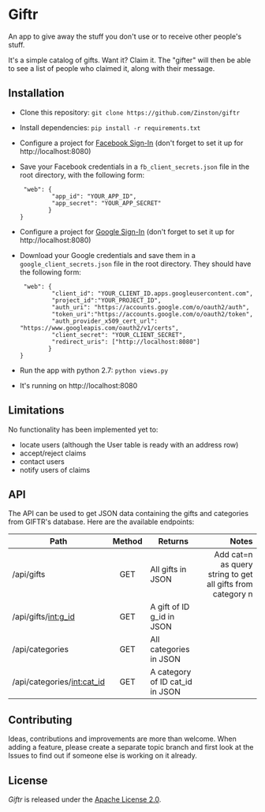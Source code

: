 # Giftr
An app to give away the stuff you don't use or to receive other people's stuff.

It's a simple catalog of gifts. Want it? Claim it. The "gifter" will then be able to see a list of people who claimed it, along with their message.

## Installation
* Clone this repository: `git clone https://github.com/Zinston/giftr`
* Install dependencies: `pip install -r requirements.txt`
* Configure a project for [Facebook Sign-In](https://developers.facebook.com/products/account-creation) (don't forget to set it up for http://localhost:8080)
* Save your Facebook credentials in a `fb_client_secrets.json` file in the root directory, with the following form:

    ```{
     "web": {
             "app_id": "YOUR_APP_ID",
             "app_secret": "YOUR_APP_SECRET"
            }
    }
    ```

* Configure a project for [Google Sign-In](https://developers.google.com/identity/sign-in/web/sign-in) (don't forget to set it up for http://localhost:8080)
* Download your Google credentials and save them in a `google_client_secrets.json` file in the root directory. They should have the following form:

    ```{
     "web": {
             "client_id": "YOUR_CLIENT_ID.apps.googleusercontent.com",
             "project_id":"YOUR_PROJECT_ID",
             "auth_uri": "https://accounts.google.com/o/oauth2/auth",
             "token_uri":"https://accounts.google.com/o/oauth2/token",
             "auth_provider_x509_cert_url": "https://www.googleapis.com/oauth2/v1/certs",
             "client_secret": "YOUR_CLIENT_SECRET",
             "redirect_uris": ["http://localhost:8080"]
            }
    }
    ```

* Run the app with python 2.7: `python views.py`
* It's running on http://localhost:8080

## Limitations
No functionality has been implemented yet to:

* locate users (although the User table is ready with an address row)
* accept/reject claims
* contact users
* notify users of claims

## API
The API can be used to get JSON data containing the gifts and categories from GIFTR's database. Here are the available endpoints:

| Path                         | Method | Returns                         | Notes                                                      |
| ---------------------------- |:------:| ------------------------------- | ----------------------------------------------------------:|
| /api/gifts                   | GET    | All gifts in JSON               | Add cat=n as query string to get all gifts from category n |
| /api/gifts/<int:g_id>        | GET    | A gift of ID g_id in JSON       |                                                            |
| /api/categories              | GET    | All categories in JSON          |                                                            |
| /api/categories/<int:cat_id> | GET    | A category of ID cat_id in JSON | 


## Contributing
Ideas, contributions and improvements are more than welcome. When adding a feature, please create a separate topic branch and first look at the Issues to find out if someone else is working on it already.

## License
_Giftr_ is released under the [Apache License 2.0](/LICENSE).
